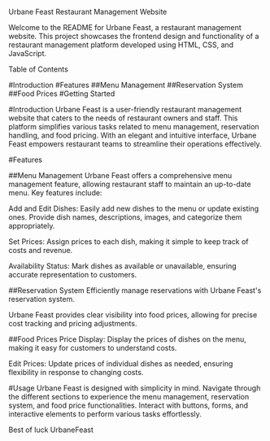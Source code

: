 Urbane Feast Restaurant Management Website

Welcome to the README for Urbane Feast, a restaurant management website. This project showcases the frontend design and functionality of a restaurant management platform developed using HTML, CSS, and JavaScript.

Table of Contents

#Introduction
#Features
##Menu Management
##Reservation System
##Food Prices
#Getting Started


#Introduction
Urbane Feast is a user-friendly restaurant management website that caters to the needs of restaurant owners and staff. This platform simplifies various tasks related to menu management, reservation handling, and food pricing. With an elegant and intuitive interface, Urbane Feast empowers restaurant teams to streamline their operations effectively.

#Features

##Menu Management
Urbane Feast offers a comprehensive menu management feature, allowing restaurant staff to maintain an up-to-date menu. Key features include:

Add and Edit Dishes: Easily add new dishes to the menu or update existing ones. Provide dish names, descriptions, images, and categorize them appropriately.

Set Prices: Assign prices to each dish, making it simple to keep track of costs and revenue.

Availability Status: Mark dishes as available or unavailable, ensuring accurate representation to customers.


##Reservation System
Efficiently manage reservations with Urbane Feast's reservation system. 

Urbane Feast provides clear visibility into food prices, allowing for precise cost tracking and pricing adjustments.


##Food Prices
Price Display: Display the prices of dishes on the menu, making it easy for customers to understand costs.

Edit Prices: Update prices of individual dishes as needed, ensuring flexibility in response to changing costs.

#Usage
Urbane Feast is designed with simplicity in mind. Navigate through the different sections to experience the menu management, reservation system, and food price functionalities. Interact with buttons, forms, and interactive elements to perform various tasks effortlessly.

Best of luck
UrbaneFeast 